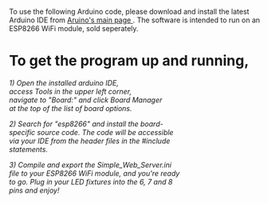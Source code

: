 To use the following Arduino code, please download and install the latest Arduino IDE from <a href="https://www.arduino.cc/en/Main/Software"> Aruino's main page </a>. The software is intended to run on an
ESP8266 WiFi module, sold seperately.

<h1><b> To get the program up and running, </b></h1>

<p><i>1) Open the installed arduino IDE, <br>
access Tools in the upper left corner, <br>
navigate to "Board:" and click Board Manager <br>
at the top of the list of board options.
<p>2) Search for "esp8266" and install the board- <br>
specific source code. The code will be accessible<br>
via your IDE from the header files in the #include<br>
statements.
<p>3) Compile and export the Simple_Web_Server.ini<br>
file to your ESP8266 WiFi module, and you're ready<br>
to go. Plug in your LED fixtures into the 6, 7 and 8<br>
pins and enjoy! </i>